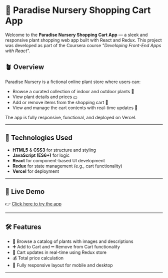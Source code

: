 # 🌿 Paradise Nursery Shopping Cart App

Welcome to the **Paradise Nursery Shopping Cart App** — a sleek and responsive plant shopping web app built with React and Redux. This project was developed as part of the Coursera course _"Developing Front-End Apps with React"_.

## 🪴 Overview

Paradise Nursery is a fictional online plant store where users can:

- Browse a curated collection of indoor and outdoor plants 🌱
- View plant details and prices 💵
- Add or remove items from the shopping cart 🛒
- View and manage the cart contents with real-time updates 🔄

The app is fully responsive, functional, and deployed on Vercel.

---

## 🔧 Technologies Used

- **HTML5** & **CSS3** for structure and styling
- **JavaScript (ES6+)** for logic
- **React** for component-based UI development
- **Redux** for state management (e.g., cart functionality)
- **Vercel** for deployment

---

## 🚀 Live Demo

👉 [Click here to try the app](https://your-username.github.io/paradise-nursery-cart/)  


---

## 🛠️ Features

- 🌼 Browse a catalog of plants with images and descriptions
- ➕ Add to Cart and ➖ Remove from Cart functionality
- 🛒 Cart updates in real-time using Redux store
- 💰 Total price calculation
- 📱 Fully responsive layout for mobile and desktop

---
